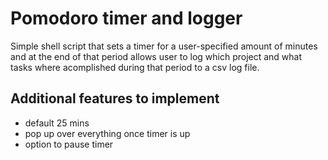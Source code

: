 # Pomodoro timer and logger

Simple shell script that sets a timer for a user-specified amount of minutes and at the end of that period allows user to log which project and what tasks where acomplished during that period to a csv log file.

## Additional features to implement
* default 25 mins
* pop up over everything once timer is up 
* option to pause timer



